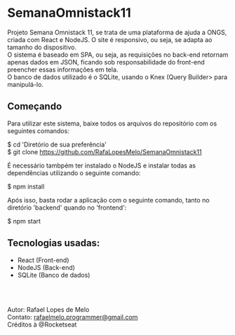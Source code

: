 # SemanaOmnistack11

  Projeto Semana Omnistack 11, se trata de uma plataforma de ajuda a ONGS, criada com React e NodeJS. O site é responsivo, ou seja, se adapta ao tamanho do dispositivo. <br>
  O sistema é baseado em SPA, ou seja, as requisições no back-end retornam apenas dados em JSON, ficando sob responsabilidade do front-end preencher essas informações em tela. <br>
  O banco de dados utilizado é o SQLite, usando o Knex (Query Builder> para manipulá-lo. 
  
## Começando

Para utilizar este sistema, baixe todos os arquivos do repositório com os seguintes comandos:

$ cd 'Diretório de sua preferência' <br>
$ git clone https://github.com/RafaLopesMelo/SemanaOmnistack11

É necessário tambpém ter instalado o NodeJS e instalar todas as dependências utilizando o seguinte comando:

  $ npm install
  
Após isso, basta rodar a aplicação com o seguinte comando, tanto no diretório 'backend' quando no 'frontend':

  $ npm start
  
## Tecnologias usadas:

  - React (Front-end)
  - NodeJS (Back-end)
  - SQLite (Banco de dados)
  
  <br><br>
  
  Autor: Rafael Lopes de Melo <br>
  Contato: rafaelmelo.programmer@gmail.com <br>
  Créditos à @Rocketseat
